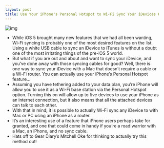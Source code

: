 ```yaml
---
layout: post
title: Use Your iPhone's Personal Hotspot to Wi-Fi Sync Your iDevices On the Go
---
```

![img](http://media.idownloadblog.com/wp-content/uploads/2011/11/personal-hotspot.jpg)
* While iOS 5 brought many new features that we had all been wanting, Wi-Fi syncing is probably one of the most desired features on the list. Using a white USB cable to sync an iDevice to iTunes is without a doubt one of the most irritating things of the pre-iOS 5 world.
* But what if you are out and about and want to sync your iDevice, and you’ve done away with those syncing cables for good? Well, there is one way to sync your iDevice with a Mac that doesn’t require a cable or a Wi-Fi router. You can actually use your iPhone’s Personal Hotspot feature…
* Assuming you have tethering added to your data plan, you’re iPhone will allow you to use it as a Wi-Fi base station via the Personal Hotspot option. Turning this on will allow up to five devices to use your iPhone as an internet connection, but it also means that all the attached devices can talk to each other.
* With that in mind, it is possible to actually Wi-Fi sync any iDevice to with Mac or PC using an iPhone as a router.
* It’s an interesting use of a feature that iPhone users perhaps take for granted, and one that could come in handy if you’re a road warrior with a Mac, an iPhone, and no sync cable.
* Hats off to Gear Diary’s Mitchell Oke for thinking to actually try this method out!

